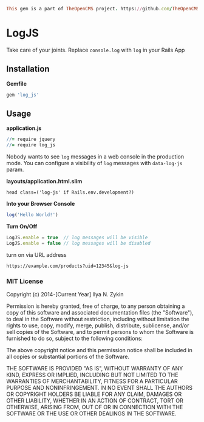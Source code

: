 ```ruby
This gem is a part of TheOpenCMS project. https://github.com/TheOpenCMS
```

# LogJS

Take care of your joints. Replace `console.log` with `log` in your Rails App

## Installation

**Gemfile**

```ruby
gem 'log_js'
```

## Usage

**application.js**

```coffeescript
//= require jquery
//= require log_js
```

Nobody wants to see `log` messages in a web console in the production mode.
You can configure a visibility of `log` messages with `data-log-js` param.

**layouts/application.html.slim**

```slim
head class=('log-js' if Rails.env.development?)
```

**Into your Browser Console**

```javascript
log('Hello World!')
```

**Turn On/Off**

```javascript
LogJS.enable = true  // log messages will be visible
LogJS.enable = false // log messages will be disabled
```

turn on via URL address

```
https://example.com/products?uid=12345&log-js
```

### MIT License

Copyright (c) 2014-[Current Year] Ilya N. Zykin

Permission is hereby granted, free of charge, to any person obtaining a copy of this software and associated documentation files (the "Software"), to deal in the Software without restriction, including without limitation the rights to use, copy, modify, merge, publish, distribute, sublicense, and/or sell copies of the Software, and to permit persons to whom the Software is furnished to do so, subject to the following conditions:

The above copyright notice and this permission notice shall be included in all copies or substantial portions of the Software.

THE SOFTWARE IS PROVIDED "AS IS", WITHOUT WARRANTY OF ANY KIND, EXPRESS OR IMPLIED, INCLUDING BUT NOT LIMITED TO THE WARRANTIES OF MERCHANTABILITY, FITNESS FOR A PARTICULAR PURPOSE AND NONINFRINGEMENT. IN NO EVENT SHALL THE AUTHORS OR COPYRIGHT HOLDERS BE LIABLE FOR ANY CLAIM, DAMAGES OR OTHER LIABILITY, WHETHER IN AN ACTION OF CONTRACT, TORT OR OTHERWISE, ARISING FROM, OUT OF OR IN CONNECTION WITH THE SOFTWARE OR THE USE OR OTHER DEALINGS IN THE SOFTWARE.
